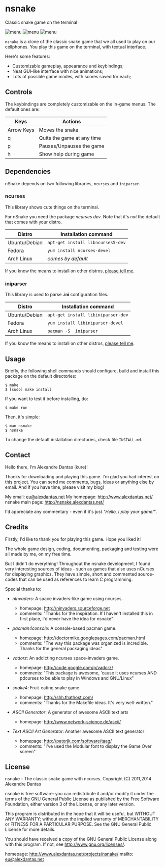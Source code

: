 # nsnake

Classic snake game on the terminal

![menu](http://nsnake.alexdantas.net/images/arcade-menu.png)
![menu](http://nsnake.alexdantas.net/images/small-maze.png)
![menu](http://nsnake.alexdantas.net/images/large-maze-with-lots-of-fruits.png)

`nsnake` is a clone of the classic snake game that we all used to
play on our cellphones. You play this game on the terminal,
with textual interface.

Here's some features:

* Customizable gameplay, appearance and keybindings;
* Neat GUI-like interface with nice animations;
* Lots of possible game modes, with scores saved for each;

## Controls

The keybindings are completely customizable on the in-game menus.
The default ones are:

| Keys              | Actions                    |
| ----------------- | -------------------------- |
| Arrow Keys        | Moves the snake            |
| q                 | Quits the game at any time |
| p                 | Pauses/Unpauses the game   |
| h                 | Show help during game      |

## Dependencies

nSnake depends on two following libraries, `ncurses` and `iniparser`.

### ncurses

This library shows cute things on the terminal.

For nSnake you need the package *ncurses dev*. Note that it's _not_ the default
that comes with your distro.

| Distro         | Installation command              |
| -------------- | --------------------------------- |
| Ubuntu/Debian  | `apt-get install libncurses5-dev` |
| Fedora         | `yum install ncurses-devel`       |
| Arch Linux     | _comes by default_                |

If you know the means to install on other distros, [please tell me][issues].

### iniparser

This library is used to parse **.ini** configuration files.

| Distro         | Installation command               |
| -------------- | ---------------------------------- |
| Ubuntu/Debian  | `apt-get install libiniparser-dev` |
| Fedora         | `yum install libiniparser-devel`   |
| Arch Linux     | `pacman -S  iniparser`             |

If you know the means to install on other distros, [please tell me][issues].

## Usage

Briefly, the following shell commands should configure,
build and install this package on the default directories:

    $ make
    $ [sudo] make install

If you want to test it before installing, do:

    $ make run

Then, it's simple:

	$ man nsnake
	$ nsnake

To change the default installation directories, check file
`INSTALL.md`.

## Contact

Hello there, I'm Alexandre Dantas (kure)!

Thanks for downloading and playing this game.
I'm glad you had interest on this project.
You can send me comments, bugs, ideas or anything else by email.
And if you have time, please visit my blog!

My email:           <eu@alexdantas.net>
My homepage:        http://www.alexdantas.net/
nsnake main page:   http://nsnake.alexdantas.net/

I'd appreciate any commentary - even if it's
just _"Hello, I play your game!"_.

## Credits

Firstly, I'd like to thank you for playing this game.
Hope you liked it!

The whole game design, coding, documenting, packaging and
testing were all made by me, on my free time.

But I didn't do everything! Throughout the nsnake development,
I found very interesting sources of ideas - such as games that also
uses nCurses for displaying graphics.
They have simple, short and commented source-codes that
can be used as references to learn C programming.

Special thanks to:

* *nInvaders*: A space invaders-like game using ncurses.
  * homepage: http://ninvaders.sourceforge.net
  * comments: "Thanks for the inspiration. If I haven't installed
               this in first place, I'd never have the idea
			   for nsnake"

* *pacman4console*: A console-based pacman game.
  * homepage:  http://doctormike.googlepages.com/pacman.html
  * comments:  "The way this package was organized
                    is incredible. Thanks for the
                    general packaging ideas"

* *vadorz*: An addicting ncurses space-invaders game.
  * homepage: http://code.google.com/p/vadorz/
  * comments: "This package is awesome, 'cause it uses ncurses
               AND pdcurses to be able to play in Windows and
			   GNU/Linux"

* *snake4*: Fruit-eating snake game
  * homepage: http://shh.thathost.com/
  * comments: "Thanks for the Makefile ideas. It's
               very well-written."

* *ASCII Generator*: A generator of awesome ASCII text arts
  * homepage:  http://www.network-science.de/ascii/

* *Text ASCII Art Generator*: Another awesome ASCII text generator
  * homepage:  http://patorjk.com/software/taag/
  * comments:  "I've used the Modular font to display
                the Game Over screen"


## License

 nsnake - The classic snake game with ncurses.
 Copyright (C) 2011,2014  Alexandre Dantas

 nsnake is free software: you can redistribute it and/or modify
 it under the terms of the GNU General Public License as published by
 the Free Software Foundation, either version 3 of the License, or
 any later version.

 This program is distributed in the hope that it will be useful,
 but WITHOUT ANY WARRANTY; without even the implied warranty of
 MERCHANTABILITY or FITNESS FOR A PARTICULAR PURPOSE.  See the
 GNU General Public License for more details.

 You should have received a copy of the GNU General Public License
 along with this program.  If not, see <http://www.gnu.org/licenses/>.

 homepage: http://www.alexdantas.net/projects/nsnake/
 mailto:   eu@alexdantas.net

[issues]: https://github.com/alexdantas/nSnake/issues

